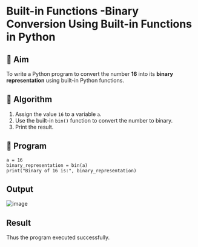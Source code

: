 # Built-in Functions -Binary Conversion Using Built-in Functions in Python

## 🎯 Aim
To write a Python program to convert the number **16** into its **binary representation** using built-in Python functions.

## 🧠 Algorithm
1. Assign the value `16` to a variable `a`.
2. Use the built-in `bin()` function to convert the number to binary.
3. Print the result.

## 🧾 Program
```
a = 16
binary_representation = bin(a)
print("Binary of 16 is:", binary_representation)
```

## Output

![image](https://github.com/user-attachments/assets/60700927-7d57-4dc8-a707-746cff164866)


## Result
Thus the program executed successfully.
